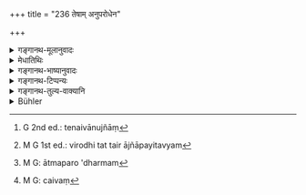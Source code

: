 +++
title = "236 तेषाम् अनुपरोधेन"

+++

<details><summary>गङ्गानथ-मूलानुवादः</summary>

He should communicate to them by thought, word or deed whatever he may do without injury to them, for the sake of the next life.—(236)
</details>

<details><summary>मेधातिथिः</summary>

परत्र जन्मान्तरे यस्य फलं भुज्यते तत् **पारत्र्यम्** । छान्दसं रूपम् एतत् । शुश्रूषाया अविरोधेनान्यं यं यं धर्मं समाचरेत् तं तं **निवेदयेत् तेभ्यस्** तान् ज्ञापयेत् । अनुपरोधग्रहणम् एवमर्थं कृतम् । यत् तेषां विरोधि तत्र नैवानुज्ञां[^५६२] दापयितव्याः[^५६३] । कश्चिद् ऋजुप्रकृतिर् अभ्यर्थमान आत्मपराधर्मम्[^५६४] अवगणय्यानुजानाति, तन्निवृत्त्यर्थम् एतत् । **मनोवचनकर्मभिः** । न निवेदनम् अदृष्टार्थम् अपि तु यादृशम् अनुज्ञानं तादृशम् एव कर्मणा दर्शयेत् । 


[^५६४]:
     M G: ātmaparo 'dharmam


[^५६३]:
     M G 1st ed.: virodhi tat tair ājñāpayitavyam


[^५६२]:
     G 2nd ed.: tenaivānujñāṃ

- अथ वैवं[^५६५] संबन्धः कर्तव्यः । **मनोवचनकर्मभिः पारत्र्यं यद् यद् आचरेत् तत् तन् निवेदयेत् तेभ्य** इति ॥ २.२३६ ॥ 


[^५६५]:
     M G: caivaṃ
</details>

<details><summary>गङ्गानथ-भाष्यानुवादः</summary>

‘*Pāratryam*’—‘*that which is done for the sake of another life*’—is that act whose reward is obtained during the next birth. The form of this word is Vedic.

Whatever religious act he should do, apart from the serving of them, without causing them trouble,—of all that he should inform them; he should make it known to them.

The qualification ‘*without injury to*’ has been added with a view to convey the following idea:—One should, not

press them to permit the performance of an act that may be injurious to them. It sometimes happens that a simple-minded person, when pressed, permits the doing of an act, not minding the harm that it may do him, and the present verse is meant to prohibit this.

‘*By thought*, *word or deed*.’—This communication is not for the purpose of accomplishing some unseen result. The meaning is that he should show by his actual deed that he has acted in strict accordance with the permission accorded to him.

Or, the verse may be construed as—‘whatever act for the sake of the next life he does, by thought word or deed, that he should make known to them.’—(236)
</details>

<details><summary>गङ्गानथ-टिप्पन्यः</summary>

This verse is quoted in *Smṛticandrikā* (Saṃskāra, p. 95), which explains ‘*pāratryam*’ as ‘acts pertaining to the other world, spiritual acts.’
</details>

<details><summary>गङ्गानथ-तुल्य-वाक्यानि</summary>

*Viṣṇu* (31.4.6).—‘He shall do what they tell him to do;—he shall not do
anything until permitted by them.’
</details>

<details><summary>Bühler</summary>

236	He shall inform them of everything that with their consent he may perform in thought, word, or deed for the sake of the next world.
</details>
